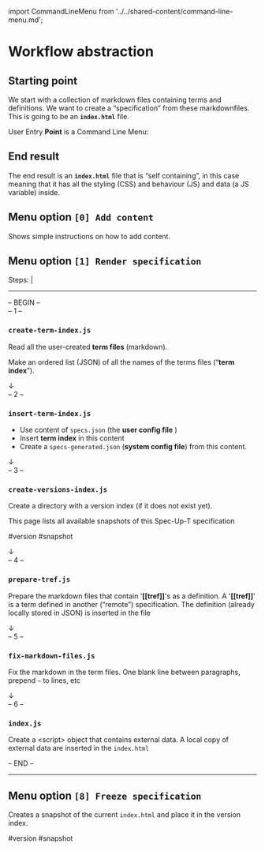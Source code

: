 import CommandLineMenu from '../../shared-content/command-line-menu.md';


# Workflow abstraction

## Starting point

We start with a collection of markdown files containing terms and definitions. We want to create a “specification” from these markdownfiles. This is going to be an **`index.html`** file.

User Entry **Point** is a Command Line Menu:

<CommandLineMenu />

## End result

The end result is an **`index.html`** file that is “self containing”, in this case meaning that it has all the styling (CSS) and behaviour (JS) and data (a JS variable) inside.

## Menu option `[0] Add content`

Shows simple instructions on how to add content.

## Menu option `[1] Render specification`

Steps:
  |

- - -

<div className="size-big-centered">– BEGIN –</div>

<div className="size-big-centered">– 1 –</div>

### `create-term-index.js`

Read all the user-created **term files** (markdown).

Make an ordered list (JSON) of all the names of the terms files (“**term index**”).


<div className="size-big-centered">↓</div>
<div className="size-big-centered">– 2 –</div>


### `insert-term-index.js`

- Use content of `specs.json` (the **user config file** )
- Insert **term index** in this content
- Create a `specs-generated.json` (**system config file**) from this content.

<div className="size-big-centered">↓</div>
<div className="size-big-centered">– 3 –</div>

### `create-versions-index.js`

Create a directory with a version index (if it does not exist yet).

This page lists all available snapshots of this Spec-Up-T specification

#version #snapshot

<div className="size-big-centered">↓</div>
<div className="size-big-centered">– 4 –</div>

### `prepare-tref.js`

Prepare the markdown files that contain '**[[tref]]**'s as a definition. A '**[[tref]]**' is a term defined in another (“remote”) specification. The definition (already locally stored in JSON) is inserted in the file

<div className="size-big-centered">↓</div>
<div className="size-big-centered">– 5 –</div>

### `fix-markdown-files.js`

Fix the markdown in the term files. One blank line between paragraphs, prepend `~` to lines, etc

<div className="size-big-centered">↓</div>
<div className="size-big-centered">– 6 –</div>

### `index.js`

Create a &lt;script&gt; object that contains external data. A local copy of external data are inserted in the `index.html`

<div className="size-big-centered">– END –</div>

- - -

## Menu option `[8] Freeze specification`

Creates a snapshot of the current `index.html` and place it in the version index.

#version #snapshot

